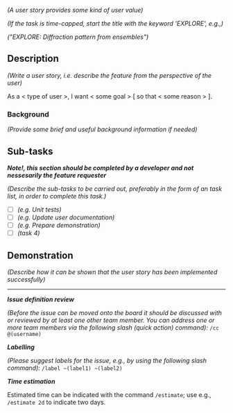 *(A user story provides some kind of user value)*

*(If the task is time-capped, start the title with the keyword 'EXPLORE', e.g.,)*

*("EXPLORE: Diffraction pattern from ensembles")*

## Description

*(Write a user story, i.e. describe the feature from the perspective of the user)*

As a < type of user >, I want < some goal > [ so that < some reason > ].

### Background
*(Provide some brief and useful background information if needed)*

## Sub-tasks

***Note!, this section should be completed by a developer and not nessesarily the feature requester***

*(Describe the sub-tasks to be carried out, preferably in the form of an task list, in order to complete this task.)*
* [ ] *(e.g. Unit tests)*
* [ ] *(e.g. Update user documentation)*
* [ ] *(e.g. Prepare demonstration)*
* [ ] *(task 4)*

## Demonstration
*(Describe how it can be shown that the user story has been implemented successfully)*

______________________________________________________________

***Issue definition review***

*(Before the issue can be moved onto the board it should be discussed with or reviewed by at least one other team member. You can address one or more team members via the following slash (quick action) command):*
`/cc @(username)`

***Labelling***

*(Please suggest labels for the issue, e.g., by using the following slash command):*
`/label ~(label1) ~(label2)`

***Time estimation***

Estimated time can be indicated with the command `/estimate`; use e.g., `/estimate 2d` to indicate two days.
